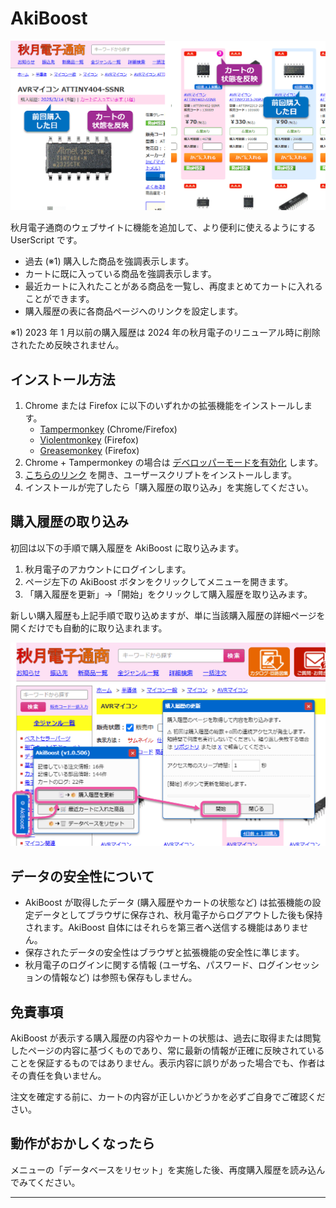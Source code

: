 # AkiBoost

![](./image/cover.png)

秋月電子通商のウェブサイトに機能を追加して、より便利に使えるようにする UserScript です。

- 過去 (※1) 購入した商品を強調表示します。
- カートに既に入っている商品を強調表示します。
- 最近カートに入れたことがある商品を一覧し、再度まとめてカートに入れることができます。
- 購入履歴の表に各商品ページへのリンクを設定します。

※1) 2023 年 1 月以前の購入履歴は 2024 年の秋月電子のリニューアル時に削除されたため反映されません。

## インストール方法

1. Chrome または Firefox に以下のいずれかの拡張機能をインストールします。
    - [Tampermonkey](https://www.tampermonkey.net/) (Chrome/Firefox)
    - [Violentmonkey](https://violentmonkey.github.io/) (Firefox)
    - [Greasemonkey](https://addons.mozilla.org/ja/firefox/addon/greasemonkey/) (Firefox)
2. Chrome + Tampermonkey の場合は [デベロッパーモードを有効化](https://www.google.com/search?q=Chrome+%E3%83%87%E3%83%99%E3%83%AD%E3%83%83%E3%83%91%E3%83%BC%E3%83%A2%E3%83%BC%E3%83%89+%E6%9C%89%E5%8A%B9%E5%8C%96) します。
3. [こちらのリンク](https://github.com/shapoco/aki-boost/raw/refs/heads/main/dist/aki-boost.user.js) を開き、ユーザースクリプトをインストールします。
4. インストールが完了したら「購入履歴の取り込み」を実施してください。

## 購入履歴の取り込み

初回は以下の手順で購入履歴を AkiBoost に取り込みます。

1. 秋月電子のアカウントにログインします。
2. ページ左下の AkiBoost ボタンをクリックしてメニューを開きます。
3. 「購入履歴を更新」→「開始」をクリックして購入履歴を取り込みます。

新しい購入履歴も上記手順で取り込めますが、単に当該購入履歴の詳細ページを開くだけでも自動的に取り込まれます。

![](./image/how_to_load_history.png)

## データの安全性について

- AkiBoost が取得したデータ (購入履歴やカートの状態など) は拡張機能の設定データとしてブラウザに保存され、秋月電子からログアウトした後も保持されます。AkiBoost 自体にはそれらを第三者へ送信する機能はありません。
- 保存されたデータの安全性はブラウザと拡張機能の安全性に準じます。
- 秋月電子のログインに関する情報 (ユーザ名、パスワード、ログインセッションの情報など) は参照も保存もしません。

## 免責事項

AkiBoost が表示する購入履歴の内容やカートの状態は、過去に取得または閲覧したページの内容に基づくものであり、常に最新の情報が正確に反映されていることを保証するものではありません。表示内容に誤りがあった場合でも、作者はその責任を負いません。

注文を確定する前に、カートの内容が正しいかどうかを必ずご自身でご確認ください。

## 動作がおかしくなったら

メニューの「データベースをリセット」を実施した後、再度購入履歴を読み込んでみてください。

----
